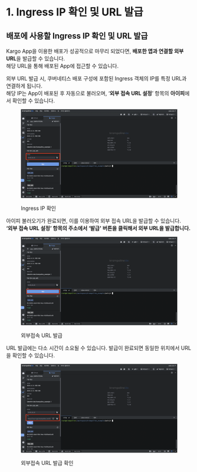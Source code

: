 # 1. Ingress IP 확인 및 URL 발급

## 배포에 사용할 Ingress IP 확인 및 URL 발급

Kargo App을 이용한 배포가 성공적으로 마무리 되었다면, **배포한 앱과 연결할 외부 URL**을 발급할 수 있습니다.\
해당 URL을 통해 배포된 App에 접근할 수 있습니다.

외부 URL 발급 시, 쿠버네티스 배포 구성에 포함된 Ingress 객체의 IP를 특정 URL과 연결하게 됩니다.\
해당 IP는 App이 배포된 후 자동으로 불러오며, ‘**외부 접속 URL 설정**’ 항목의 **아이피**에서 확인할 수 있습니다.

<figure><img src="../../../.gitbook/assets/image (2) (1).png" alt=""><figcaption><p>Ingress IP 확인</p></figcaption></figure>

아이피 불러오기가 완료되면, 이를 이용하여 외부 접속 URL을 발급할 수 있습니다.\
**‘외부 접속 URL 설정’ 항목의 주소에서 ‘발급' 버튼을 클릭해서 외부 URL을 발급합니다.**

<figure><img src="../../../.gitbook/assets/image (1) (1) (1).png" alt=""><figcaption><p>외부접속 URL 발급</p></figcaption></figure>

URL 발급에는 다소 시간이 소요될 수 있습니다. 발급이 완료되면 동일한 위치에서 URL을 확인할 수 있습니다.

<figure><img src="../../../.gitbook/assets/image (3) (1).png" alt=""><figcaption><p>외부접속 URL 발급 확인</p></figcaption></figure>

